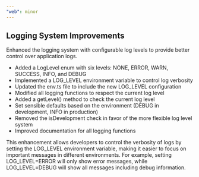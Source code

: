 ```yaml
---
"web": minor
---
```


## Logging System Improvements

Enhanced the logging system with configurable log levels to provide better control over application logs.

- Added a LogLevel enum with six levels: NONE, ERROR, WARN, SUCCESS, INFO, and DEBUG
- Implemented a LOG_LEVEL environment variable to control log verbosity
- Updated the env.ts file to include the new LOG_LEVEL configuration
- Modified all logging functions to respect the current log level
- Added a getLevel() method to check the current log level
- Set sensible defaults based on the environment (DEBUG in development, INFO in production)
- Removed the isDevelopment check in favor of the more flexible log level system
- Improved documentation for all logging functions

This enhancement allows developers to control the verbosity of logs by setting the LOG_LEVEL environment variable, making it easier to focus on important messages in different environments. For example, setting LOG_LEVEL=ERROR will only show error messages, while LOG_LEVEL=DEBUG will show all messages including debug information. 